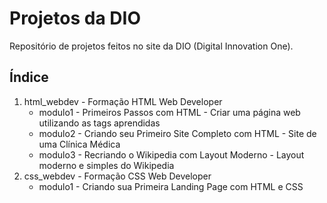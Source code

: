 # Projetos da DIO
Repositório de projetos feitos no site da DIO (Digital Innovation One).

## Índice
1. html_webdev - Formação HTML Web Developer 
	- modulo1 - Primeiros Passos com HTML - Criar uma página web utilizando as tags aprendidas
 	- modulo2 - Criando seu Primeiro Site Completo com HTML - Site de uma Clínica Médica
  	- modulo3 - Recriando o Wikipedia com Layout Moderno - Layout moderno e simples do Wikipedia 
2. css_webdev - Formação CSS Web Developer
   	- modulo1 - Criando sua Primeira Landing Page com HTML e CSS
